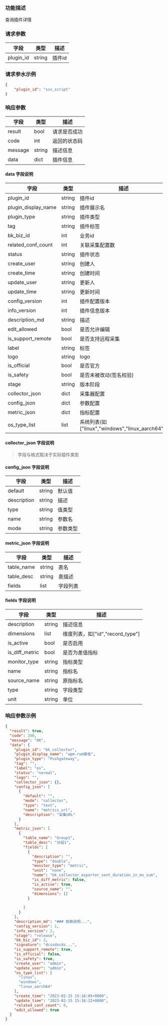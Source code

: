 ### 功能描述

查询插件详情

### 请求参数

| 字段       | 类型   | 描述     |
| ---------- | ------ | -------- |
| plugin_id | string | 插件id |


### 请求参水示例
```json
{
    "plugin_id": "sss_script"
}
```

### 响应参数

| 字段    | 类型   | 描述         |
| ------- | ------ | ------------ |
| result  | bool   | 请求是否成功 |
| code    | int    | 返回的状态码 |
| message | string | 描述信息     |
| data    | dict   | 插件信息     |


#### data 字段说明

| 字段        | 类型 | 描述         |
| ----------- | ---- | ------------ |
| plugin_id       | string  | 插件id |
| plugin_display_name | string  | 插件展示名 |
| plugin_type       | string  | 插件类型 |
| tag       | string  | 插件标签 |
| bk_biz_id       | int  | 业务id |
| related_conf_count       | int  | 关联采集配置数 |
| status       |  string  | 插件状态 |
| create_user       | string  | 创建人 |
| create_time       | string  | 创建时间 |
| update_user       | string  | 更新人 |
| update_time       | string  | 更新时间 |
| config_version       | int  | 插件配置版本 |
| info_version       | int  | 插件信息版本 |
| description_md       | string  | 描述 |
| edit_allowed       | bool  | 是否允许编辑 |
| is_support_remote       | bool  | 是否支持远程采集 |
| label       | string  | 标签 |
| logo       | string  | logo |
| is_official       | bool  | 是否官方 |
| is_safety       | bool  | 是否未被改动(签名校验)|
| stage       | string  | 版本阶段 |
| collector_json       | dict  | 采集器配置 |
| config_json | dict  | 参数配置 |
| metric_json | dict  | 指标配置 |
| os_type_list | list  | 系统列表(如["linux","windows","linux_aarch64"]) |


#### collector_json 字段说明
> 字段与格式取决于实际插件类型

#### config_json 字段说明

| 字段        | 类型 | 描述         |
| ----------- | ---- | ------------ |
| default       | string  | 默认值 |
| description       | string  | 描述|
| type       | string  | 值类型|
| name       | string  |参数名|
| mode       | string  |参数类型|
#### metric_json 字段说明

| 字段        | 类型 | 描述         |
| ----------- | ---- | ------------ |
| table_name       | string  | 表名 |
| table_desc       | string  | 表描述|
| fields       | list  | 字段列表|

#### fields 字段说明

| 字段        | 类型 | 描述         |
| ----------- | ---- | ------------ |
| description       | string  | 描述信息 |
| dimensions       | list  | 维度列表，如["id","record_type"]|
| is_active       | bool  | 是否启用|
| is_diff_metric       | bool  | 是否为差值指标|
| monitor_type | string  | 指标类型|
| name       | string  | 指标名|
| source_name       | string  | 原指标名|
| type       | string  | 字段类型|
| unit       | string  | 单位|

### 响应参数示例

```json
{
  "result": true,
  "code": 200,
  "message": "OK",
  "data": {
    "plugin_id": "bk_collector",
    "plugin_display_name": "apm-rum接收",
    "plugin_type": "Pushgateway",
    "tag": "",
    "label": "os",
    "status": "normal",
    "logo": "",
    "collector_json": {},
    "config_json": [
      {
        "default": "",
        "mode": "collector",
        "type": "text",
        "name": "metrics_url",
        "description": "采集URL"
      }
    ],
    "metric_json": [
      {
        "table_name": "Group1",
        "table_desc": "分组1",
        "fields": [
          {
            "description": "",
            "type": "double",
            "monitor_type": "metric",
            "unit": "none",
            "name": "bk_collector_exporter_sent_duration_in_ms_sum",
            "is_diff_metric": false,
            "is_active": true,
            "source_name": "",
            "dimensions": []
          }
          
        ]
      }
    ],
    "description_md": "### 依赖说明...",
    "config_version": 1,
    "info_version": 2,
    "stage": "release",
    "bk_biz_id": 2,
    "signature": "dcssdscds...",
    "is_support_remote": true,
    "is_official": false,
    "is_safety": true,
    "create_user": "admin",
    "update_user": "admin",
    "os_type_list": [
      "linux",
      "windows",
      "linux_aarch64"
    ],
    "create_time": "2023-02-15 15:16:05+0800",
    "update_time": "2023-02-15 15:16:22+0800",
    "related_conf_count": 0,
    "edit_allowed": true
  }
}

```
